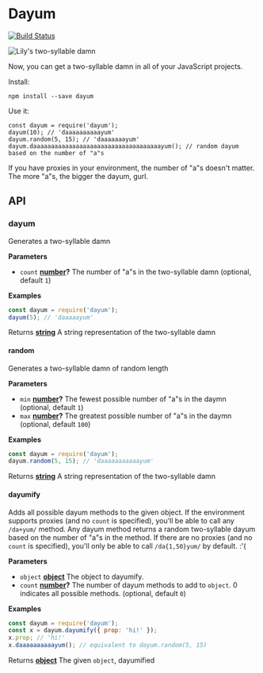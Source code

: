 # Dayum

[![Build Status](https://travis-ci.org/msrose/dayum.svg?branch=master)](https://travis-ci.org/msrose/dayum)

![Lily's two-syllable damn](http://25.media.tumblr.com/tumblr_lys6fkVfhK1qzfp7bo1_500.png)

Now, you can get a two-syllable damn in all of your JavaScript projects.

Install:

    npm install --save dayum

Use it:

    const dayum = require('dayum');
    dayum(10); // 'daaaaaaaaaayum'
    dayum.random(5, 15); // 'daaaaaaayum'
    dayum.daaaaaaaaaaaaaaaaaaaaaaaaaaaaaaaaaaaayum(); // random dayum based on the number of "a"s

If you have proxies in your environment, the number of "a"s doesn't matter. The more "a"s, the bigger the dayum, gurl.

## API

<!-- Generated by documentation.js. Update this documentation by updating the source code. -->

### dayum

Generates a two-syllable damn

**Parameters**

-   `count` **[number](https://developer.mozilla.org/en-US/docs/Web/JavaScript/Reference/Global_Objects/Number)?** The number of "a"s in the two-syllable damn (optional, default `1`)

**Examples**

```javascript
const dayum = require('dayum');
dayum(5); // 'daaaaayum'
```

Returns **[string](https://developer.mozilla.org/en-US/docs/Web/JavaScript/Reference/Global_Objects/String)** A string representation of the two-syllable damn

#### random

Generates a two-syllable damn of random length

**Parameters**

-   `min` **[number](https://developer.mozilla.org/en-US/docs/Web/JavaScript/Reference/Global_Objects/Number)?** The fewest possible number of "a"s in the daymn (optional, default `1`)
-   `max` **[number](https://developer.mozilla.org/en-US/docs/Web/JavaScript/Reference/Global_Objects/Number)?** The greatest possible number of "a"s in the daymn (optional, default `100`)

**Examples**

```javascript
const dayum = require('dayum');
dayum.random(5, 15); // 'daaaaaaaaaaayum'
```

Returns **[string](https://developer.mozilla.org/en-US/docs/Web/JavaScript/Reference/Global_Objects/String)** A string representation of the two-syllable damn

#### dayumify

Adds all possible dayum methods to the given object.
If the environment supports proxies (and no `count` is specified),
you'll be able to call any `/da+yum/` method. Any dayum method returns a random two-syllable
dayum based on the number of "a"s in the method.
If there are no proxies (and no `count` is specified),
you'll only be able to call `/da{1,50}yum/` by default. :'(

**Parameters**

-   `object` **[object](https://developer.mozilla.org/en-US/docs/Web/JavaScript/Reference/Global_Objects/Object)** The object to dayumify.
-   `count` **[number](https://developer.mozilla.org/en-US/docs/Web/JavaScript/Reference/Global_Objects/Number)?** The number of dayum methods to add to `object`. 0 indicates all possible methods. (optional, default `0`)

**Examples**

```javascript
const dayum = require('dayum');
const x = dayum.dayumify({ prop: 'hi!' });
x.prop; // 'hi!'
x.daaaaaaaaaayum(); // equivalent to dayum.random(5, 15)
```

Returns **[object](https://developer.mozilla.org/en-US/docs/Web/JavaScript/Reference/Global_Objects/Object)** The given `object`, dayumified
